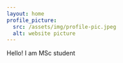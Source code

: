 ```yaml
---
layout: home
profile_picture:
  src: /assets/img/profile-pic.jpeg
  alt: website picture
---
```


Hello! I am MSc student
